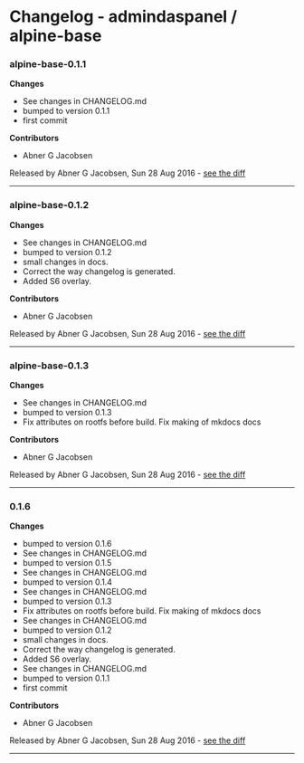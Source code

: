 # Changelog - admindaspanel / alpine-base

### alpine-base-0.1.1
__Changes__

- See changes in CHANGELOG.md
- bumped to version 0.1.1
- first commit

__Contributors__

- Abner G Jacobsen

Released by Abner G Jacobsen, Sun 28 Aug 2016 -
[see the diff](https://github.com/admindaspanel/alpine-base/compare/...#diff)
______________

### alpine-base-0.1.2
__Changes__

- See changes in CHANGELOG.md
- bumped to version 0.1.2
- small changes in docs.
- Correct the way changelog is generated.
- Added S6 overlay.

__Contributors__

- Abner G Jacobsen

Released by Abner G Jacobsen, Sun 28 Aug 2016 -
[see the diff](https://github.com/admindaspanel/alpine-base/compare/...#diff)
______________

### alpine-base-0.1.3
__Changes__

- See changes in CHANGELOG.md
- bumped to version 0.1.3
- Fix attributes on rootfs before build. Fix making of mkdocs docs

__Contributors__

- Abner G Jacobsen

Released by Abner G Jacobsen, Sun 28 Aug 2016 -
[see the diff](https://github.com/admindaspanel/alpine-base/compare/...#diff)
______________

### 0.1.6
__Changes__

- bumped to version 0.1.6
- See changes in CHANGELOG.md
- bumped to version 0.1.5
- See changes in CHANGELOG.md
- bumped to version 0.1.4
- See changes in CHANGELOG.md
- bumped to version 0.1.3
- Fix attributes on rootfs before build. Fix making of mkdocs docs
- See changes in CHANGELOG.md
- bumped to version 0.1.2
- small changes in docs.
- Correct the way changelog is generated.
- Added S6 overlay.
- See changes in CHANGELOG.md
- bumped to version 0.1.1
- first commit

__Contributors__

- Abner G Jacobsen

Released by Abner G Jacobsen, Sun 28 Aug 2016 -
[see the diff](https://github.com/admindaspanel/alpine-base/compare/e794b6646b6fd8f677c0a36af19d72e14f6311cc...0.1.6#diff)
______________


